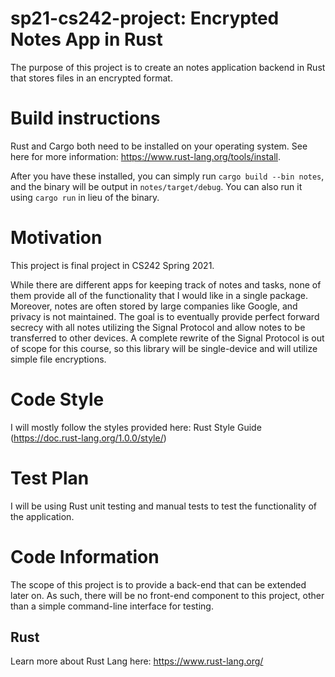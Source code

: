 # sp21-cs242-project: Encrypted Notes App in Rust

The purpose of this project is to create an notes application backend in Rust that stores files in an encrypted format.

# Build instructions
Rust and Cargo both need to be installed on your operating system. See here for more information: https://www.rust-lang.org/tools/install.

After you have these installed, you can simply run `cargo build --bin notes`, and the binary will be output in `notes/target/debug`. You can also run it using `cargo run` in lieu of the binary.

# Motivation

This project is final project in CS242 Spring 2021.

While there are different apps for keeping track of notes and tasks, none of them provide all of the functionality that I would like in a single package. Moreover, notes are often stored by large companies like Google, and privacy is not maintained. The goal is to eventually provide perfect forward secrecy with all notes utilizing the Signal Protocol and allow notes to be transferred to other devices. A complete rewrite of the Signal Protocol is out of scope for this course, so this library will be single-device and will utilize simple file encryptions.

# Code Style

I will mostly follow the styles provided here: Rust Style Guide (https://doc.rust-lang.org/1.0.0/style/)

# Test Plan

I will be using Rust unit testing and manual tests to test the functionality of the application.

# Code Information

The scope of this project is to provide a back-end that can be extended later on. As such, there will be no front-end component to this project, other than a simple command-line interface for testing.

## Rust
Learn more about Rust Lang here: https://www.rust-lang.org/
